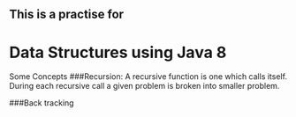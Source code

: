 ## This is a practise for 
# Data Structures using Java 8

Some Concepts
###Recursion: 
A recursive function is one which calls itself. During each recursive call a given problem is broken into smaller problem.

###Back tracking

